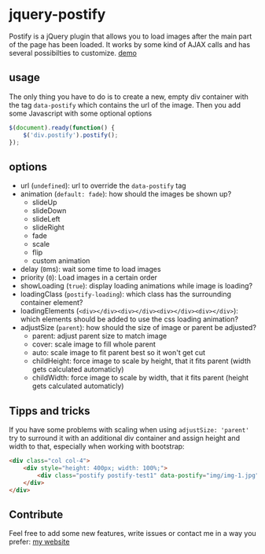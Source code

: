 # jquery-postify
Postify is a jQuery plugin that allows you to load images after the main part of the page has been loaded. It works by some kind of AJAX calls and has several possibilties to customize. [demo](demo/index.html)

## usage
The only thing you have to do is to create a new, empty div container with the tag ```data-postify``` which contains the url of the image. Then you add some Javascript with some optional options
```JavaScript
$(document).ready(function() {
    $('div.postify').postify();
});
```

## options
* url (```undefined```): url to override the ```data-postify``` tag
* animation (```default: fade```): how should the images be shown up?
  * slideUp
  * slideDown
  * slideLeft
  * slideRight
  * fade
  * scale
  * flip
  * custom animation
* delay (```0```ms): wait some time to load images
* priority (```0```): Load images in a certain order
* showLoading (```true```): display loading animations while image is loading?
* loadingClass (```postify-loading```): which class has the surrounding container element?
* loadingElements (```<div></div><div></div><div></div><div></div>```): which elements should be added to use the css loading animation?
* adjustSize (```parent```): how should the size of image or parent be adjusted?
  * parent: adjust parent size to match image
  * cover: scale image to fill whole parent
  * auto: scale image to fit parent best so it won't get cut
  * childHeight: force image to scale by height, that it fits parent (width gets calculated automaticly)
  * childWidth: force image to scale by width, that it fits parent (height gets calculated automaticly)
  
## Tipps and tricks
If you have some problems with scaling when using ```adjustSize: 'parent'``` try to surround it with an additional div container and assign height and width to that, especially when working with bootstrap:
```HTML
<div class="col col-4">
	<div style="height: 400px; width: 100%;">
		<div class="postify postify-test1" data-postify="img/img-1.jpg"></div>
	</div>
</div>
```

## Contribute
Feel free to add some new features, write issues or contact me in a way you prefer: [my website](http://marius-butz.de)

